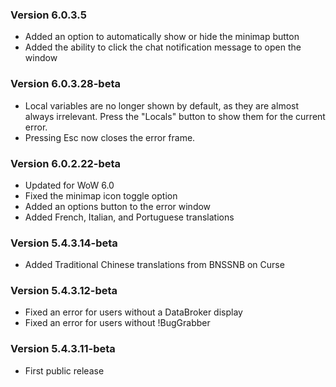 ### Version 6.0.3.5

* Added an option to automatically show or hide the minimap button
* Added the ability to click the chat notification message to open the window

### Version 6.0.3.28-beta

* Local variables are no longer shown by default, as they are almost always irrelevant. Press the "Locals" button to show them for the current error.
* Pressing Esc now closes the error frame.

### Version 6.0.2.22-beta

* Updated for WoW 6.0
* Fixed the minimap icon toggle option
* Added an options button to the error window
* Added French, Italian, and Portuguese translations

### Version 5.4.3.14-beta

* Added Traditional Chinese translations from BNSSNB on Curse

### Version 5.4.3.12-beta

* Fixed an error for users without a DataBroker display
* Fixed an error for users without !BugGrabber

### Version 5.4.3.11-beta

* First public release
